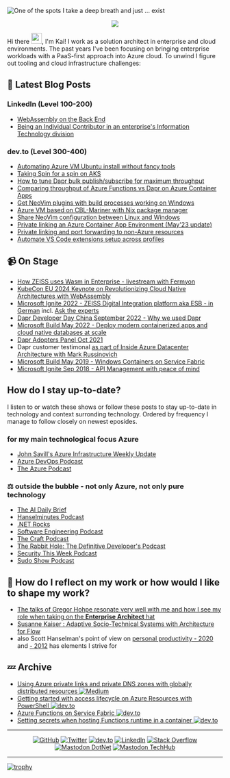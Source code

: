 ![One of the spots I take a deep breath and just ... exist](https://res.cloudinary.com/practicaldev/image/fetch/s--E3J7Qj_I--/c_imagga_scale,f_auto,fl_progressive,h_420,q_auto,w_1000/https://dev-to-uploads.s3.amazonaws.com/i/r5etlmwo8yqfxk475uvi.JPG)
<p align="center"> 
  <img src="https://profile-counter.glitch.me/kaiwalter/count.svg" />
</p>

Hi there <img src="https://media.giphy.com/media/hvRJCLFzcasrR4ia7z/giphy.gif" width="25px">, I'm Kai! I work as a solution architect in enterprise and cloud environments. The past years I've been focusing on bringing enterprise workloads with a PaaS-first approach into Azure cloud. To unwind I figure out tooling and cloud infrastructure challenges:

## 📕 Latest Blog Posts

### LinkedIn (Level 100-200)
- [WebAssembly on the Back End](https://www.linkedin.com/pulse/webassembly-back-end-kai-walter-3vrne/)
- [Being an Individual Contributor in an enterprise's Information Technology division](https://www.linkedin.com/pulse/being-individual-contributor-enterprises-information-division-walter-t2sdf/)

### dev.to (Level 300-400)
<!-- BLOG-POST-LIST:START -->
- [Automating Azure VM Ubuntu install without fancy tools](https://dev.to/kaiwalter/automating-azure-vm-ubuntu-install-without-fancy-tools-2idg)
- [Taking Spin for a spin on AKS](https://dev.to/kaiwalter/taking-spin-for-a-spin-on-aks-2lf1)
- [How to tune Dapr bulk publish/subscribe for maximum throughput](https://dev.to/kaiwalter/how-to-tune-dapr-bulk-publishsubscribe-for-maximum-throughput-40dd)
- [Comparing throughput of Azure Functions vs Dapr on Azure Container Apps](https://dev.to/kaiwalter/comparing-azure-functions-vs-dapr-on-azure-container-apps-2noh)
- [Get NeoVim plugins with build processes working on Windows](https://dev.to/kaiwalter/get-neovim-plugins-with-build-processes-working-on-windows-i39)
- [Azure VM based on CBL-Mariner with Nix package manager](https://dev.to/kaiwalter/azure-vm-based-on-cbl-mariner-with-nix-package-manager-243f)
- [Share NeoVim configuration between Linux and Windows](https://dev.to/kaiwalter/share-neovim-configuration-between-linux-and-windows-4gh8)
- [Private linking an Azure Container App Environment &lpar;May&#39;23 update&rpar;](https://dev.to/kaiwalter/private-linking-an-azure-container-app-environment-may23-update-47f8)
- [Private linking and port forwarding to non-Azure resources](https://dev.to/kaiwalter/private-linking-and-port-forwarding-to-non-azure-resources-5h0f)
- [Automate VS Code extensions setup across profiles](https://dev.to/kaiwalter/automate-vs-code-extensions-setup-across-profiles-4bc2)
<!-- BLOG-POST-LIST:END -->

## 📹 On Stage

- [How ZEISS uses Wasm in Enterprise - livestream with Fermyon](https://youtu.be/BwaXNjzbIeI)
- [KubeCon EU 2024 Keynote on Revolutionizing Cloud Native Architectures with WebAssembly](https://youtu.be/tu8a-GefJL8)
- [Microsoft Ignite 2022 - ZEISS Digital Integration platform aka ESB - in German](https://youtu.be/jtCL1YjGicE) incl. [Ask the experts](https://youtu.be/I-34cKm2W_A)
- [Dapr Developer Day China September 2022 -  Why we used Dapr](https://www.bilibili.com/video/BV1LD4y1z7s6?spm_id_from=333.999.0.0)
- [Microsoft Build May 2022 - Deploy modern containerized apps and cloud native databases at scale](https://youtu.be/uyJfKkjIJ4Y?t=1388)
- [Dapr Adopters Panel Oct 2021](https://www.youtube.com/watch?v=Jyug0wnfsug)
- Dapr customer testimonal [as part of Inside Azure Datacenter Architecture with Mark Russinovich](https://youtu.be/69PrhWQorEM?t=3986)
- [Microsoft Build May 2019 - Windows Containers on Service Fabric](https://youtu.be/sU52ULgX7YU?t=2058)
- [Microsoft Ignite Sep 2018 - API Management with peace of mind](https://youtu.be/BoZimCedfq8?t=1317)

## How do I stay up-to-date?

I listen to or watch these shows or follow these posts to stay up-to-date in technology and context surronding technology. Ordered by frequency I manage to follow closely on newest eposides.

### for my main technological focus **Azure**

- [John Savill's Azure Infrastructure Weekly Update](https://www.youtube.com/watch?v=cIuiH9EnFfE&list=PLlVtbbG169nEv7jSfOVmQGRp9wAoAM0Ks)
- [Azure DevOps Podcast](http://azuredevopspodcast.clear-measure.com/)
- [The Azure Podcast](https://azpodcast.azurewebsites.net/)

### :balance_scale: **outside the bubble** - not only Azure, not only pure technology

- [The AI Daily Brief](https://open.spotify.com/show/7gKwwMLFLc6RmjmRpbMtEO)
- [Hanselminutes Podcast](https://hanselminutes.com/)
- [.NET Rocks](https://www.dotnetrocks.com/)
- [Software Engineering Podcast](https://www.se-radio.net/)
- [The Craft Podcast](https://open.spotify.com/show/7aQgsTnJ9pLPkCVnWl1OP3)
- [The Rabbit Hole: The Definitive Developer's Podcast](https://therabbithole.libsyn.com/)
- [Security This Week Podcast](https://securitythisweek.com/)
- [Sudo Show Podcast](https://sudo.show/)

## :exploding_head: How do I reflect on my work or how would I like to shape my work?

- [The talks of Gregor Hohpe resonate very well with me and how I see my role when taking on the **Enterprise Architect** hat](https://www.youtube.com/playlist?list=PLsuboX68NN3DL-sYP16NRyaLFRvSexa_s)
- [Susanne Kaiser : Adaptive Socio-Technical Systems with Architecture for Flow](https://youtu.be/aHx-HstjwdM)
- also Scott Hanselman's point of view on [personal productivity - 2020](https://youtu.be/RpH6IPhyh7I) and [- 2012](https://youtu.be/RpH6IPhyh7I) has elements I strive for

## :zzz: Archive

- [Using Azure private links and private DNS zones with globally distributed resources <img src="https://img.shields.io/badge/Medium--_.svg?style=social&logo=medium" alt="Medium">](https://ancientitguy.medium.com/using-azure-private-links-and-private-dns-zones-with-globally-distributed-resources-2c9e53b03250)
- [Getting started with access lifecycle on Azure Resources with PowerShell <img src="https://img.shields.io/badge/dev.to--_.svg?style=social&logo=dev.to" alt="dev.to">](https://dev.to/kaiwalter/getting-started-with-access-lifecycle-on-azure-resources-with-powershell-2988)
- [Azure Functions on Service Fabric <img src="https://img.shields.io/badge/dev.to--_.svg?style=social&logo=dev.to" alt="dev.to">](https://dev.to/kaiwalter/azure-functions-on-service-fabric-40n8)
- [Setting secrets when hosting Functions runtime in a container <img src="https://img.shields.io/badge/dev.to--_.svg?style=social&logo=dev.to" alt="dev.to">](https://dev.to/kaiwalter/setting-secrets-when-hosting-functions-runtime-in-a-container-4obp)

---

<p align="center">
	<a href="https://github.com/kaiwalter"><img src="https://img.shields.io/github/followers/kaiwalter.svg?label=GitHub&style=social" alt="GitHub"></a>
	<a href="https://twitter.com/ancientitguy"><img src="https://img.shields.io/twitter/follow/ancientitguy?label=Twitter&style=social" alt="Twitter"></a>
	<a href="https://dev.to/kaiwalter"><img src="https://img.shields.io/badge/dev.to--_.svg?style=social&logo=dev.to" alt="dev.to"></a>
	<a href="https://www.linkedin.com/in/kaiwalter/"><img src="https://img.shields.io/badge/LinkedIn--_.svg?style=social&logo=linkedin" alt="LinkedIn"></a>
	<a href="https://stackoverflow.com/users/4947644/kai-walter"><img src="https://img.shields.io/badge/Stack Overflow--_.svg?style=social&logo=stackoverflow" alt="Stack Overflow"></a>
	<a rel="me" href="https://dotnet.social/@ancientitguy"><img src="https://img.shields.io/mastodon/follow/109370641672865002?domain=https%3A%2F%2Fdotnet.social%2F&label=%40dotnet.social&style=social" alt="Mastodon DotNet"></a>
	<a rel="me" href="https://techhub.social/@ancientITguy"><img src="https://img.shields.io/mastodon/follow/109415491460751701?domain=https%3A%2F%2Ftechhub.social&label=%40techhub.social&style=social" alt="Mastodon TechHub"></a>
</p>

---

[![trophy](https://github-profile-trophy.vercel.app/?username=kaiwalter)](https://github.com/ryo-ma/github-profile-trophy)
